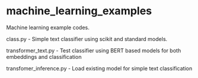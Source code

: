 # machine_learning_examples

Machine learning example codes.

class.py - Simple text classifier using scikit and standard models.

transformer_text.py - Test classifier using BERT based models for both embeddings and classification

transfomer_inference.py - Load existing model for simple text classification

 
